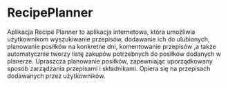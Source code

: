 # RecipePlanner
Aplikacja Recipe Planner to aplikacja internetowa, która umożliwia użytkownikom 
wyszukiwanie przepisów, dodawanie ich do ulubionych, planowanie posiłków na konkretne 
dni, komentowanie przepisów ,a także automatycznie tworzy listę zakupów potrzebnych do 
posiłków dodanych w planerze. Upraszcza planowanie posiłków, zapewniając 
uporządkowany sposób zarządzania przepisami i składnikami. Opiera się na przepisach 
dodawanych przez użytkowników. 
